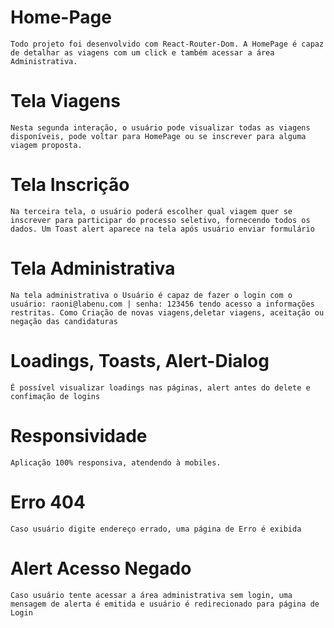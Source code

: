 <h1>Home-Page</h1>

```Todo projeto foi desenvolvido com React-Router-Dom. A HomePage é capaz de detalhar as viagens com um click e também acessar a área Administrativa. ```


<h1>Tela Viagens</h1>

```Nesta segunda interação, o usuário pode visualizar todas as viagens disponíveis, pode voltar para HomePage ou se inscrever para alguma viagem proposta.```


<h1>Tela Inscrição</h1>

```Na terceira tela, o usuário poderá escolher qual viagem quer se inscrever para participar do processo seletivo, fornecendo todos os dados. Um Toast alert aparece na tela após usuário enviar formulário ```




<h1>Tela Administrativa </h1>

```Na tela administrativa o Usuário é capaz de fazer o login com o usuário: raoni@labenu.com | senha: 123456 tendo acesso a informações restritas. Como Criação de novas viagens,deletar viagens, aceitação ou negação das candidaturas```



<h1>Loadings, Toasts, Alert-Dialog </h1>

```É possível visualizar loadings nas páginas, alert antes do delete e confimação de logins```


<h1>Responsividade </h1>

```Aplicação 100% responsiva, atendendo à mobiles.```

<h1>Erro 404 </h1>

```Caso usuário digite endereço errado, uma página de Erro é exibida```


<h1>Alert Acesso Negado </h1>

```Caso usuário tente acessar a área administrativa sem login, uma mensagem de alerta é emitida e usuário é redirecionado para página de Login```








